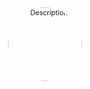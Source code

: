 <div id="header" align="center">
  <img src="https://cdn.discordapp.com/avatars/526842917738774540/a_4cd793ca0e68451d4a6b90be5d89d301.gif?size=1024" alt="Description" style="border-radius: 50%; width: 150px; height: 150px;">
</div>
